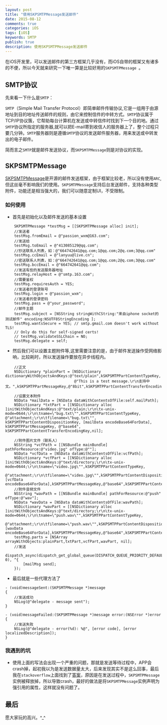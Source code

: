 ```yaml
---
layout: post
title: "使用SKPSMTPMessage发送邮件"
date: 2015-08-12
comments: true
categories: iOS
tags: [iOS]
keywords: SMTP
publish: true
description: 使用SKPSMTPMessage发送邮件
---
```

在iOS开发里，可以发送邮件的第三方框架几乎没有，而iOS自带的框架又有诸多的不便，所以今天就来研究一下唯一算是比较好用的`SKPSMTPMessage `。
<!-- more -->

## SMTP协议
先来看一下什么是`SMTP`：

`SMTP`（Simple Mail Transfer Protocol）即简单邮件传输协议,它是一组用于由源地址到目的地址传送邮件的规则，由它来控制信件的中转方式。`SMTP`协议属于TCP/IP协议簇，它帮助每台计算机在发送或中转信件时找到下一个目的地。通过`SMTP`协议所指定的服务器,就可以把E-mail寄到收信人的服务器上了，整个过程只要几分钟。`SMTP`服务器则是遵循`SMTP`协议的发送邮件服务器，用来发送或中转发出的电子邮件。
	
简而言之`SMTP`就是邮件发送协议，而`SKPSMTPMessage`则是对协议的实现。
## SKPSMTPMessage
[SKPSMTPMessage](https://github.com/jetseven/skpsmtpmessage)是开源的邮件发送框架，由于框架比较老，所以没有使用`ARC`,但这丝毫不影响我们的使用。`SKPSMTPMessage`支持后台发送邮件，支持各种类型附件，功能还是相当强大的，我们可以随意定制UI，不受限制。
### 如何使用

* 首先是初始化以及邮件发送的基本设置

```
	SKPSMTPMessage *testMsg = [[SKPSMTPMessage alloc] init];
    //发送者
    testMsg.fromEmail = @"passion_wxm@163.com";
    //发送给
    testMsg.toEmail = @"413085129@qq.com";
    //抄送联系人列表，如：@"664742641@qq.com;1@qq.com;2@q.com;3@qq.com"
    testMsg.ccEmail = @"lanyuu@live.cn";
    //密送联系人列表，如：@"664742641@qq.com;1@qq.com;2@q.com;3@qq.com"
    testMsg.bccEmail = @"664742641@qq.com";
    //发送有些的发送服务器地址
    testMsg.relayHost = @"smtp.163.com";
    //需要鉴权
    testMsg.requiresAuth = YES;
    //发送者的登录账号
    testMsg.login = @"passion_wxm";
    //发送者的登录密码
    testMsg.pass = @"your_password";
    //邮件主题
    testMsg.subject = [NSString stringWithCString:"来自iphone socket的测试邮件" encoding:NSUTF8StringEncoding ];
    testMsg.wantsSecure = YES; // smtp.gmail.com doesn't work without TLS!
    // Only do this for self-signed certs!
    // testMsg.validateSSLChain = NO;
    testMsg.delegate = self;
```

* 然后我们可以设置主题附件等,这里需要注意的是，由于邮件发送操作受网络影响，比较耗时，所以发送操作要放在异步线程内。

```
	//正文
    NSDictionary *plainPart = [NSDictionary dictionaryWithObjectsAndKeys:@"text/plain",kSKPSMTPPartContentTypeKey,
                               @"This is a test message.\r\n支持中文。",kSKPSMTPPartMessageKey,@"8bit",kSKPSMTPPartContentTransferEncodingKey,nil];
    
    //设置文本附件
    NSData *mailData = [NSData dataWithContentsOfFile:self.mailPath];
    NSDictionary *txtPart = [[NSDictionary alloc ]initWithObjectsAndKeys:@"text/plain;\r\n\tx-unix-mode=0644;\r\n\tname=\"bug.txt\"",kSKPSMTPPartContentTypeKey, @"attachment;\r\n\tfilename=\"bug.txt\"", kSKPSMTPPartContentDispositionKey, [mailData encodeBase64ForData], kSKPSMTPPartMessageKey, @"base64", kSKPSMTPPartContentTransferEncodingKey,nil];
    
    //附件图片文件（联系人）
    NSString *vcfPath = [[NSBundle mainBundle] pathForResource:@"video.jpg" ofType:@""];
    NSData *vcfData = [NSData dataWithContentsOfFile:vcfPath];
    NSDictionary *vcfPart = [[NSDictionary alloc ]initWithObjectsAndKeys:@"text/directory;\r\n\tx-unix-mode=0644;\r\n\tname=\"video.jpg\"",kSKPSMTPPartContentTypeKey,
                             @"attachment;\r\n\tfilename=\"video.jpg\"",kSKPSMTPPartContentDispositionKey,[vcfData encodeBase64ForData],kSKPSMTPPartMessageKey,@"base64",kSKPSMTPPartContentTransferEncodingKey,nil];
    //附件音频文件
    NSString *wavPath = [[NSBundle mainBundle] pathForResource:@"push" ofType:@"wav"];
    NSData *wavData = [NSData dataWithContentsOfFile:wavPath];
    NSDictionary *wavPart = [[NSDictionary alloc ]initWithObjectsAndKeys:@"text/directory;\r\n\tx-unix-mode=0644;\r\n\tname=\"push.wav\"",kSKPSMTPPartContentTypeKey,
                             @"attachment;\r\n\tfilename=\"push.wav\"",kSKPSMTPPartContentDispositionKey,[wavData encodeBase64ForData],kSKPSMTPPartMessageKey,@"base64",kSKPSMTPPartContentTransferEncodingKey,nil];
    testMsg.parts = [NSArray arrayWithObjects:plainPart,txtPart,vcfPart,wavPart, nil];
    //发送
    dispatch_async(dispatch_get_global_queue(DISPATCH_QUEUE_PRIORITY_DEFAULT, 0), ^{
        [mailMsg send];
    });
```
* 最后就是一些代理方法了

```
- (void)messageSent:(SKPSMTPMessage *)message
{    
    //发送成功
    NSLog(@"delegate - message sent");
}

- (void)messageFailed:(SKPSMTPMessage *)message error:(NSError *)error
{    
    //发送失败 
    NSLog(@"delegate - error(%d): %@", [error code], [error localizedDescription]);
}
```

### 我遇到的坑
* 使用上面的写法会出现一个严重的问题，那就是发送等待过程中，APP会crash掉，起初我以为是发送数据量太大，后来发现其实不是这么回事，最后我在`stackoverflow`上面找到了[答案](http://stackoverflow.com/questions/16397120/app-crashes-after-sending-mail-using-smtp)，原因是在发送过程中，`SKPSMTPMessage`实例被释放掉，所以导致crash，最好的做法是将`SKPSMTPMessage`实例声明为强引用的属性，这样就没有问题了。

## 最后
愿大家玩的高兴。^_^

